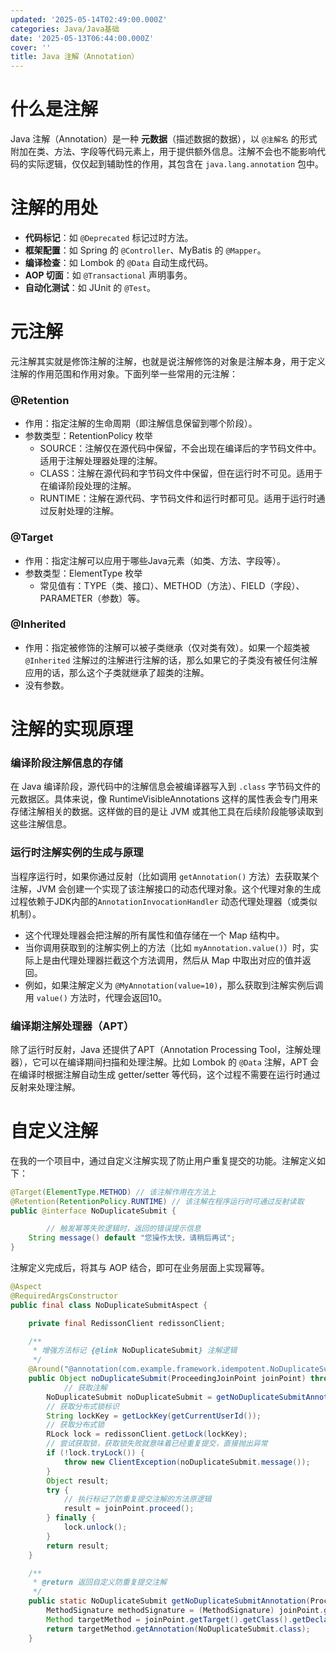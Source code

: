 ```yaml
---
updated: '2025-05-14T02:49:00.000Z'
categories: Java/Java基础
date: '2025-05-13T06:44:00.000Z'
cover: ''
title: Java 注解（Annotation）
---
```


# 什么是注解


Java 注解（Annotation）是一种 **元数据**（描述数据的数据），以 `@注解名` 的形式附加在类、方法、字段等代码元素上，用于提供额外信息。注解不会也不能影响代码的实际逻辑，仅仅起到辅助性的作用，其包含在 `java.lang.annotation` 包中。


# 注解的用处

- **代码标记**：如 `@Deprecated` 标记过时方法。
- **框架配置**：如 Spring 的 `@Controller`、MyBatis 的 `@Mapper`。
- **编译检查**：如 Lombok 的 `@Data` 自动生成代码。
- **AOP 切面**：如 `@Transactional` 声明事务。
- **自动化测试**：如 JUnit 的 `@Test`。

# 元注解


元注解其实就是修饰注解的注解，也就是说注解修饰的对象是注解本身，用于定义注解的作用范围和作用对象。下面列举一些常用的元注解：


### **@Retention**

- 作用：指定注解的生命周期（即注解信息保留到哪个阶段）。
- 参数类型：RetentionPolicy 枚举
    - SOURCE：注解仅在源代码中保留，不会出现在编译后的字节码文件中。适用于注解处理器处理的注解。
    - CLASS：注解在源代码和字节码文件中保留，但在运行时不可见。适用于在编译阶段处理的注解。
    - RUNTIME：注解在源代码、字节码文件和运行时都可见。适用于运行时通过反射处理的注解。

### **@Target**

- 作用：指定注解可以应用于哪些Java元素（如类、方法、字段等）。
- 参数类型：ElementType 枚举
    - 常见值有：TYPE（类、接口）、METHOD（方法）、FIELD（字段）、PARAMETER（参数）等。

### **@Inherited**

- 作用：指定被修饰的注解可以被子类继承（仅对类有效）。如果一个超类被 `@Inherited` 注解过的注解进行注解的话，那么如果它的子类没有被任何注解应用的话，那么这个子类就继承了超类的注解。
- 没有参数。

# 注解的实现原理


### **编译阶段注解信息的存储**


在 Java 编译阶段，源代码中的注解信息会被编译器写入到 `.class` 字节码文件的元数据区。具体来说，像 RuntimeVisibleAnnotations 这样的属性表会专门用来存储注解相关的数据。这样做的目的是让 JVM 或其他工具在后续阶段能够读取到这些注解信息。


### **运行时注解实例的生成与原理**


当程序运行时，如果你通过反射（比如调用 `getAnnotation()` 方法）去获取某个注解，JVM 会创建一个实现了该注解接口的动态代理对象。这个代理对象的生成过程依赖于JDK内部的`AnnotationInvocationHandler` 动态代理处理器（或类似机制）。

- 这个代理处理器会把注解的所有属性和值存储在一个 Map 结构中。
- 当你调用获取到的注解实例上的方法（比如 `myAnnotation.value()`）时，实际上是由代理处理器拦截这个方法调用，然后从 Map 中取出对应的值并返回。
- 例如，如果注解定义为 `@MyAnnotation(value=10)`，那么获取到注解实例后调用 `value()` 方法时，代理会返回10。

### **编译期注解处理器（APT）**


除了运行时反射，Java 还提供了APT（Annotation Processing Tool，注解处理器），它可以在编译期间扫描和处理注解。比如 Lombok 的 `@Data` 注解，APT 会在编译时根据注解自动生成 getter/setter 等代码，这个过程不需要在运行时通过反射来处理注解。


# 自定义注解


在我的一个项目中，通过自定义注解实现了防止用户重复提交的功能。注解定义如下：


```java
@Target(ElementType.METHOD) // 该注解作用在方法上
@Retention(RetentionPolicy.RUNTIME) // 该注解在程序运行时可通过反射读取
public @interface NoDuplicateSubmit {

		// 触发幂等失败逻辑时，返回的错误提示信息
    String message() default "您操作太快，请稍后再试";
}
```


注解定义完成后，将其与 AOP 结合，即可在业务层面上实现幂等。


```java
@Aspect
@RequiredArgsConstructor
public final class NoDuplicateSubmitAspect {

    private final RedissonClient redissonClient;

    /**
     * 增强方法标记 {@link NoDuplicateSubmit} 注解逻辑
     */
    @Around("@annotation(com.example.framework.idempotent.NoDuplicateSubmit)")
    public Object noDuplicateSubmit(ProceedingJoinPoint joinPoint) throws Throwable {
		    // 获取注解
        NoDuplicateSubmit noDuplicateSubmit = getNoDuplicateSubmitAnnotation(joinPoint);
        // 获取分布式锁标识
        String lockKey = getLockKey(getCurrentUserId());
        // 获取分布式锁
        RLock lock = redissonClient.getLock(lockKey);
        // 尝试获取锁，获取锁失败就意味着已经重复提交，直接抛出异常
        if (!lock.tryLock()) {
            throw new ClientException(noDuplicateSubmit.message());
        }
        Object result;
        try {
            // 执行标记了防重复提交注解的方法原逻辑
            result = joinPoint.proceed();
        } finally {
            lock.unlock();
        }
        return result;
    }

    /**
     * @return 返回自定义防重复提交注解
     */
    public static NoDuplicateSubmit getNoDuplicateSubmitAnnotation(ProceedingJoinPoint joinPoint) throws NoSuchMethodException {
        MethodSignature methodSignature = (MethodSignature) joinPoint.getSignature();
        Method targetMethod = joinPoint.getTarget().getClass().getDeclaredMethod(methodSignature.getName(), methodSignature.getMethod().getParameterTypes());
        return targetMethod.getAnnotation(NoDuplicateSubmit.class);
    }
```


